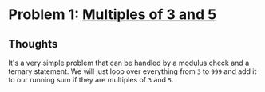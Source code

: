 # Problem 1: [Multiples of 3 and 5](https://projecteuler.net/problem=1)

## Thoughts
It's a very simple problem that can be handled by a modulus check and a ternary statement. We will just loop over everything from `3` to `999` and add it to our running sum if they are multiples of `3` and `5`.
